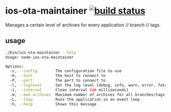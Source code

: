 ios-ota-maintainer [![build status](https://secure.travis-ci.org/seryl/node-ios-ota-maintainer.png)](https://travis-ci.org/seryl/node-ios-ota-maintainer)
==================

Manages a certain level of archives for every application // branch // tags.

usage
-----

```bash
./bin/ios-ota-maintainer --help
Usage: node-ios-ota-maintainer

Options:
  -c, --config        The configuration file to use                        [default: "/etc/ios-ota-maintainer.json"]
  -H, --host          The host to connect to                               [default: "127.0.0.1"]
  -P, --port          The port to connect to                               [default: "3000"]
  -l, --loglevel      Set the log level (debug, info, warn, error, fatal)  [default: "warn"]
  -i, --interval      Clean interval (in milliseconds)                     [default: 900000]
  -m, --max-archives  Maximum number of archives for all branches/tags     [default: 10]
  -L, --loop          Runs the application in an event loop                [default: false]
  -h, --help          Shows this message                                   [default: false]
```
